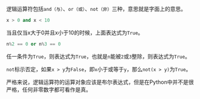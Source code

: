 逻辑运算符包括`and（与）`、`or（或）`、`not（非）`三种，意思就是字面上的意思。

```python
x > 0 and x < 10
```
当且仅当x大于0并且x小于10的时候，上面表达式为`True`。

```python
n%2 == 0 or n%3 == 0
```
任一条件为`True`，则表达式为`True`，也就是`n`能被`2`或`3`整除，则表达式为`True`。

`not`标示否定，如果`x > y`为`False`，即`x`小于或等于`y`，那么`not(x > y)`为`True`。

严格来说，逻辑运算符的运算对象应该是布尔表达式，但是在Python中并不是很严格，任何非零数字都可看作是真。
